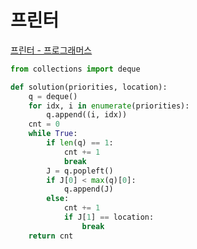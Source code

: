 # 프린터

[프린터 - 프로그래머스](https://programmers.co.kr/learn/courses/30/lessons/42587)

```py
from collections import deque

def solution(priorities, location):
    q = deque()
    for idx, i in enumerate(priorities):
        q.append((i, idx))
    cnt = 0
    while True:
        if len(q) == 1:
            cnt += 1
            break
        J = q.popleft()
        if J[0] < max(q)[0]:
            q.append(J)
        else:
            cnt += 1
            if J[1] == location:
                break
    return cnt
```
